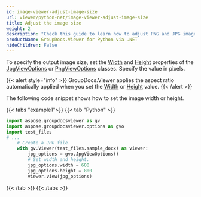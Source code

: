 ```yaml
---
id: image-viewer-adjust-image-size
url: viewer/python-net/image-viewer-adjust-image-size
title: Adjust the image size
weight: 2
description: "Check this guide to learn how to adjust PNG and JPG images size when rendering documents with Image Viewer by GroupDocs for .NET."
productName: GroupDocs.Viewer for Python via .NET
hideChildren: False
---
```

To specify the output image size, set the [Width](https://reference.groupdocs.com/net/viewer/groupdocs.viewer.options/jpgviewoptions/properties/width) and [Height](https://reference.groupdocs.com/net/viewer/groupdocs.viewer.options/jpgviewoptions/properties/height) properties of the [JpgViewOptions](https://reference.groupdocs.com/net/viewer/groupdocs.viewer.options/jpgviewoptions) or [PngViewOptions](https://reference.groupdocs.com/net/viewer/groupdocs.viewer.options/pngviewoptions) classes. Specify the value in pixels.

{{< alert style="info" >}}
GroupDocs.Viewer applies the aspect ratio automatically applied when you set the [Width](https://reference.groupdocs.com/net/viewer/groupdocs.viewer.options/jpgviewoptions/properties/width) or [Height](https://reference.groupdocs.com/net/viewer/groupdocs.viewer.options/jpgviewoptions/properties/height) value.
{{< /alert >}}

The following code snippet shows how to set the image width or height.

{{< tabs "example1">}}
{{< tab "Python" >}}
```python
import aspose.groupdocsviewer as gv
import aspose.groupdocsviewer.options as gvo
import test_files
# ...
    # Create a JPG file.
    with gv.Viewer(test_files.sample_docx) as viewer:
        jpg_options = gvo.JpgViewOptions()
        # Set width and height.
        jpg_options.width = 600
        jpg_options.height = 800
        viewer.view(jpg_options)
```
{{< /tab >}}
{{< /tabs >}}
